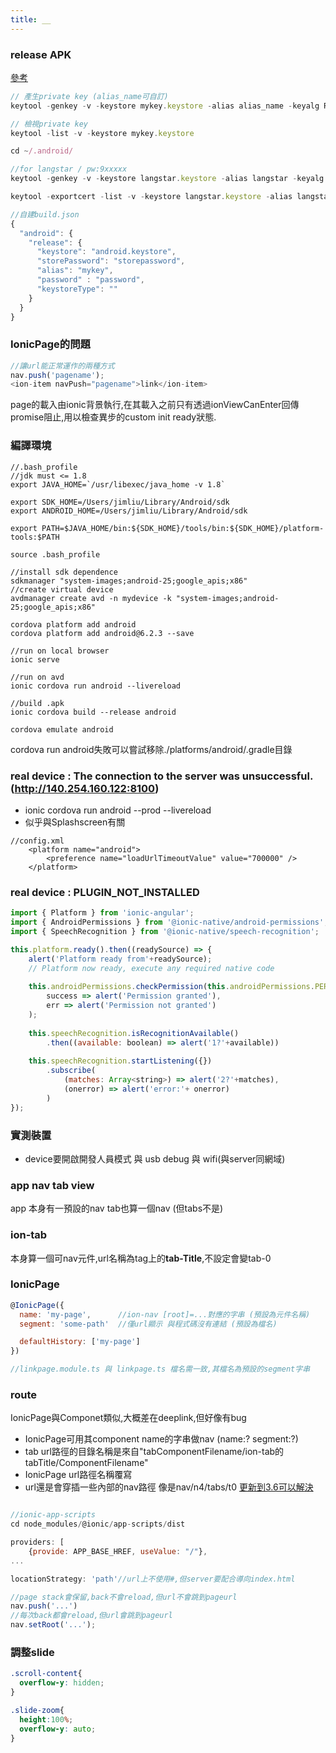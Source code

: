 ```yaml
---
title: __
---
```


### release APK
[參考](http://xyz.cinc.biz/2013/06/android-app.html)

``` js
// 產生private key (alias_name可自訂)
keytool -genkey -v -keystore mykey.keystore -alias alias_name -keyalg RSA -keysize 2048 -validity 10000

// 檢視private key
keytool -list -v -keystore mykey.keystore

```

``` js
cd ~/.android/

//for langstar / pw:9xxxxx
keytool -genkey -v -keystore langstar.keystore -alias langstar -keyalg RSA -keysize 2048 -validity 10000

keytool -exportcert -list -v -keystore langstar.keystore -alias langstar

```

```js
//自建build.json
{
  "android": {
    "release": {
      "keystore": "android.keystore",
      "storePassword": "storepassword",
      "alias": "mykey",
      "password" : "password",
      "keystoreType": ""
    }
  }
}

```

### IonicPage的問題
```js
//讓url能正常運作的兩種方式
nav.push('pagename');
<ion-item navPush="pagename">link</ion-item>
```
page的載入由ionic背景執行,在其載入之前只有透過ionViewCanEnter回傳promise阻止,用以檢查異步的custom init ready狀態.

### 編譯環境
```
//.bash_profile
//jdk must <= 1.8
export JAVA_HOME=`/usr/libexec/java_home -v 1.8`

export SDK_HOME=/Users/jimliu/Library/Android/sdk
export ANDROID_HOME=/Users/jimliu/Library/Android/sdk

export PATH=$JAVA_HOME/bin:${SDK_HOME}/tools/bin:${SDK_HOME}/platform-tools:$PATH

```


```
source .bash_profile

//install sdk dependence
sdkmanager "system-images;android-25;google_apis;x86"
//create virtual device
avdmanager create avd -n mydevice -k "system-images;android-25;google_apis;x86"

cordova platform add android
cordova platform add android@6.2.3 --save

//run on local browser
ionic serve

//run on avd
ionic cordova run android --livereload

//build .apk
ionic cordova build --release android

cordova emulate android

```

cordova run android失敗可以嘗試移除./platforms/android/.gradle目錄

### real device : The connection to the server was unsuccessful. (http://140.254.160.122:8100)
- ionic cordova run android --prod --livereload
- 似乎與Splashscreen有關

```
//config.xml
    <platform name="android">
        <preference name="loadUrlTimeoutValue" value="700000" />
    </platform>
```

### real device : PLUGIN\_NOT\_INSTALLED
```js
import { Platform } from 'ionic-angular';
import { AndroidPermissions } from '@ionic-native/android-permissions';
import { SpeechRecognition } from '@ionic-native/speech-recognition';

this.platform.ready().then((readySource) => {
    alert('Platform ready from'+readySource);
    // Platform now ready, execute any required native code
          
    this.androidPermissions.checkPermission(this.androidPermissions.PERMISSION.RECORD_AUDIO).then(
        success => alert('Permission granted'),
        err => alert('Permission not granted')
    );
    
    this.speechRecognition.isRecognitionAvailable()
        .then((available: boolean) => alert('1?'+available))
        
    this.speechRecognition.startListening({})
        .subscribe(
            (matches: Array<string>) => alert('2?'+matches),
            (onerror) => alert('error:'+ onerror)
        )      
});
```
### 實測裝置
- device要開啟開發人員模式 與 usb debug 與 wifi(與server同網域)

### app nav tab view

app 本身有一預設的nav
tab也算一個nav (但tabs不是)

### ion-tab
本身算一個可nav元件,url名稱為tag上的**tab-Title**,不設定會變tab-0

### IonicPage

```js
@IonicPage({
  name: 'my-page',      //ion-nav [root]=...對應的字串 (預設為元件名稱)
  segment: 'some-path'  //僅url顯示 與程式碼沒有連結 (預設為檔名)

  defaultHistory: ['my-page']
})

//linkpage.module.ts 與 linkpage.ts 檔名需一致,其檔名為預設的segment字串
```

### route

IonicPage與Componet類似,大概差在deeplink,但好像有bug

- IonicPage可用其component name的字串做nav (name:? segment:?)
- tab url路徑的目錄名稱是來自"tabComponentFilename/ion-tab的tabTitle/ComponentFilename"
- IonicPage url路徑名稱覆寫
- url還是會穿插一些內部的nav路徑 像是nav/n4/tabs/t0 [更新到3.6可以解決](https://github.com/ionic-team/ionic/releases)

```js

//ionic-app-scripts
cd node_modules/@ionic/app-scripts/dist

providers: [
    {provide: APP_BASE_HREF, useValue: "/"},
...

locationStrategy: 'path'//url上不使用#,但server要配合導向index.html

//page stack會保留,back不會reload,但url不會跳到pageurl
nav.push('...')
//每次back都會reload,但url會跳到pageurl
nav.setRoot('...');
```

### 調整slide
```css
.scroll-content{
  overflow-y: hidden;
}

.slide-zoom{
  height:100%;
  overflow-y: auto;
}
```


